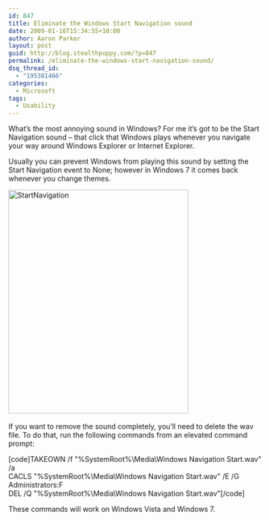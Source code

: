```yaml
---
id: 847
title: Eliminate the Windows Start Navigation sound
date: 2009-01-16T15:34:55+10:00
author: Aaron Parker
layout: post
guid: http://blog.stealthpuppy.com/?p=847
permalink: /eliminate-the-windows-start-navigation-sound/
dsq_thread_id:
  - "195381466"
categories:
  - Microsoft
tags:
  - Usability
---
```

What’s the most annoying sound in Windows? For me it’s got to be the Start Navigation sound – that click that Windows plays whenever you navigate your way around Windows Explorer or Internet Explorer. 

Usually you can prevent Windows from playing this sound by setting the Start Navigation event to None; however in Windows 7 it comes back whenever you change themes.

<img title="StartNavigation" style="border-right: 0px; border-top: 0px; display: inline; border-left: 0px; border-bottom: 0px" height="444" alt="StartNavigation" src="http://stealthpuppy.com/wp-content/uploads/2009/01/startnavigation.png" width="357" border="0" /> &#160;

If you want to remove the sound completely, you’ll need to delete the wav file. To do that, run the following commands from an elevated command prompt:

[code]TAKEOWN /f "%SystemRoot%\Media\Windows Navigation Start.wav" /a  
CACLS "%SystemRoot%\Media\Windows Navigation Start.wav" /E /G Administrators:F  
DEL /Q "%SystemRoot%\Media\Windows Navigation Start.wav"[/code]

These commands will work on Windows Vista and Windows 7.